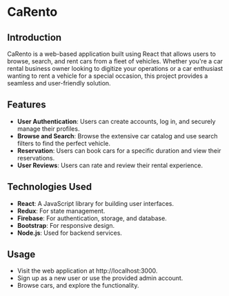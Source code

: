 # CaRento

## Introduction

CaRento is a web-based application built using React that allows users to browse, search, and rent cars from a fleet of vehicles. Whether you're a car rental business owner looking to digitize your operations or a car enthusiast wanting to rent a vehicle for a special occasion, this project provides a seamless and user-friendly solution.

## Features

- **User Authentication**: Users can create accounts, log in, and securely manage their profiles.
- **Browse and Search**: Browse the extensive car catalog and use search filters to find the perfect vehicle.
- **Reservation**: Users can book cars for a specific duration and view their reservations.
- **User Reviews**: Users can rate and review their rental experience.

## Technologies Used

- **React**: A JavaScript library for building user interfaces.
- **Redux**: For state management.
- **Firebase**: For authentication, storage, and database.
- **Bootstrap**: For responsive design.
- **Node.js**: Used for backend services.

## Usage

- Visit the web application at http://localhost:3000.
- Sign up as a new user or use the provided admin account.
- Browse cars, and explore the functionality.